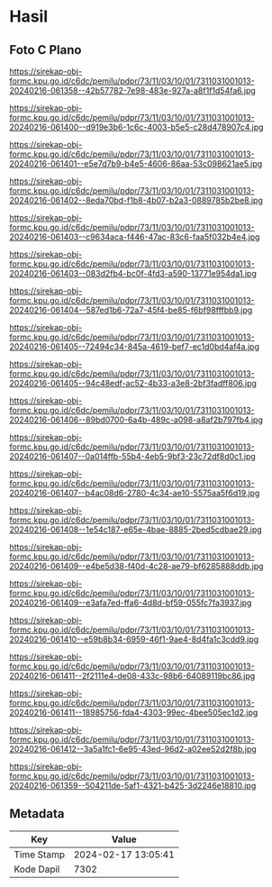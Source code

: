 # Hasil

## Foto C Plano

https://sirekap-obj-formc.kpu.go.id/c6dc/pemilu/pdpr/73/11/03/10/01/7311031001013-20240216-061358--42b57782-7e98-483e-927a-a8f1f1d54fa6.jpg

https://sirekap-obj-formc.kpu.go.id/c6dc/pemilu/pdpr/73/11/03/10/01/7311031001013-20240216-061400--d919e3b6-1c6c-4003-b5e5-c28d478907c4.jpg

https://sirekap-obj-formc.kpu.go.id/c6dc/pemilu/pdpr/73/11/03/10/01/7311031001013-20240216-061401--e5e7d7b9-b4e5-4606-86aa-53c098621ae5.jpg

https://sirekap-obj-formc.kpu.go.id/c6dc/pemilu/pdpr/73/11/03/10/01/7311031001013-20240216-061402--8eda70bd-f1b8-4b07-b2a3-0889785b2be8.jpg

https://sirekap-obj-formc.kpu.go.id/c6dc/pemilu/pdpr/73/11/03/10/01/7311031001013-20240216-061403--c9634aca-f446-47ac-83c6-faa5f032b4e4.jpg

https://sirekap-obj-formc.kpu.go.id/c6dc/pemilu/pdpr/73/11/03/10/01/7311031001013-20240216-061403--083d2fb4-bc0f-4fd3-a590-13771e954da1.jpg

https://sirekap-obj-formc.kpu.go.id/c6dc/pemilu/pdpr/73/11/03/10/01/7311031001013-20240216-061404--587ed1b6-72a7-45f4-be85-f6bf98fffbb9.jpg

https://sirekap-obj-formc.kpu.go.id/c6dc/pemilu/pdpr/73/11/03/10/01/7311031001013-20240216-061405--72494c34-845a-4619-bef7-ec1d0bd4af4a.jpg

https://sirekap-obj-formc.kpu.go.id/c6dc/pemilu/pdpr/73/11/03/10/01/7311031001013-20240216-061405--94c48edf-ac52-4b33-a3e8-2bf3fadff806.jpg

https://sirekap-obj-formc.kpu.go.id/c6dc/pemilu/pdpr/73/11/03/10/01/7311031001013-20240216-061406--89bd0700-6a4b-489c-a098-a8af2b797fb4.jpg

https://sirekap-obj-formc.kpu.go.id/c6dc/pemilu/pdpr/73/11/03/10/01/7311031001013-20240216-061407--0a014ffb-55b4-4eb5-9bf3-23c72df8d0c1.jpg

https://sirekap-obj-formc.kpu.go.id/c6dc/pemilu/pdpr/73/11/03/10/01/7311031001013-20240216-061407--b4ac08d6-2780-4c34-ae10-5575aa5f6d19.jpg

https://sirekap-obj-formc.kpu.go.id/c6dc/pemilu/pdpr/73/11/03/10/01/7311031001013-20240216-061408--1e54c187-e65e-4bae-8885-2bed5cdbae29.jpg

https://sirekap-obj-formc.kpu.go.id/c6dc/pemilu/pdpr/73/11/03/10/01/7311031001013-20240216-061409--e4be5d38-f40d-4c28-ae79-bf6285888ddb.jpg

https://sirekap-obj-formc.kpu.go.id/c6dc/pemilu/pdpr/73/11/03/10/01/7311031001013-20240216-061409--e3afa7ed-ffa6-4d8d-bf59-055fc7fa3937.jpg

https://sirekap-obj-formc.kpu.go.id/c6dc/pemilu/pdpr/73/11/03/10/01/7311031001013-20240216-061410--e59b8b34-6959-46f1-9ae4-8d4fa1c3cdd9.jpg

https://sirekap-obj-formc.kpu.go.id/c6dc/pemilu/pdpr/73/11/03/10/01/7311031001013-20240216-061411--2f2111e4-de08-433c-98b6-64089119bc86.jpg

https://sirekap-obj-formc.kpu.go.id/c6dc/pemilu/pdpr/73/11/03/10/01/7311031001013-20240216-061411--18985756-fda4-4303-99ec-4bee505ec1d2.jpg

https://sirekap-obj-formc.kpu.go.id/c6dc/pemilu/pdpr/73/11/03/10/01/7311031001013-20240216-061412--3a5a1fc1-6e95-43ed-96d2-a02ee52d2f8b.jpg

https://sirekap-obj-formc.kpu.go.id/c6dc/pemilu/pdpr/73/11/03/10/01/7311031001013-20240216-061359--504211de-5af1-4321-b425-3d2246e18810.jpg


## Metadata

| Key        | Value               |
| ---------- | ------------------- |
| Time Stamp | 2024-02-17 13:05:41 |
| Kode Dapil | 7302                |



